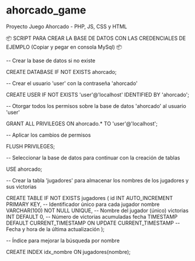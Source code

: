# ahorcado_game
Proyecto Juego Ahorcado - PHP, JS, CSS y HTML 

📦 SCRIPT PARA CREAR LA BASE DE DATOS CON LAS CREDENCIALES DE EJEMPLO (Copiar y pegar en consola MySql) 📦

-- Crear la base de datos si no existe

CREATE DATABASE IF NOT EXISTS ahorcado;

-- Crear el usuario 'user' con la contraseña 'ahorcado'

CREATE USER IF NOT EXISTS 'user'@'localhost' IDENTIFIED BY 'ahorcado';

-- Otorgar todos los permisos sobre la base de datos 'ahorcado' al usuario 'user'

GRANT ALL PRIVILEGES ON ahorcado.* TO 'user'@'localhost';

-- Aplicar los cambios de permisos

FLUSH PRIVILEGES;

-- Seleccionar la base de datos para continuar con la creación de tablas

USE ahorcado;

-- Crear la tabla 'jugadores' para almacenar los nombres de los jugadores y sus victorias

CREATE TABLE IF NOT EXISTS jugadores (
    id INT AUTO_INCREMENT PRIMARY KEY, -- Identificador único para cada jugador
    nombre VARCHAR(100) NOT NULL UNIQUE, -- Nombre del jugador (único)
    victorias INT DEFAULT 0,           -- Número de victorias acumuladas
    fecha TIMESTAMP DEFAULT CURRENT_TIMESTAMP ON UPDATE CURRENT_TIMESTAMP -- Fecha y hora de la última actualización
);

-- Índice para mejorar la búsqueda por nombre

CREATE INDEX idx_nombre ON jugadores(nombre);

